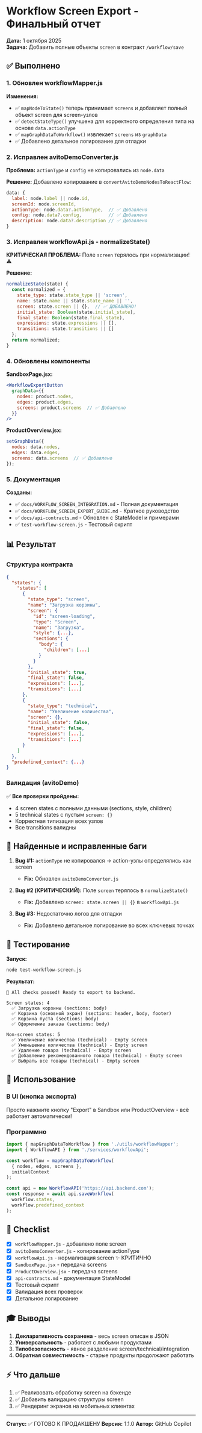# Workflow Screen Export - Финальный отчет

**Дата:** 1 октября 2025  
**Задача:** Добавить полные объекты `screen` в контракт `/workflow/save`

## ✅ Выполнено

### 1. Обновлен workflowMapper.js

**Изменения:**
- ✅ `mapNodeToState()` теперь принимает `screens` и добавляет полный объект screen для screen-узлов
- ✅ `detectStateType()` улучшена для корректного определения типа на основе `data.actionType`
- ✅ `mapGraphDataToWorkflow()` извлекает `screens` из `graphData`
- ✅ Добавлено детальное логирование для отладки

### 2. Исправлен avitoDemoConverter.js

**Проблема:** `actionType` и `config` не копировались из `node.data`

**Решение:** Добавлено копирование в `convertAvitoDemoNodesToReactFlow`:
```javascript
data: {
  label: node.label || node.id,
  screenId: node.screenId,
  actionType: node.data?.actionType,  // ✅ Добавлено
  config: node.data?.config,          // ✅ Добавлено
  description: node.data?.description // ✅ Добавлено
}
```

### 3. Исправлен workflowApi.js - normalizeState()

**КРИТИЧЕСКАЯ ПРОБЛЕМА:** Поле `screen` терялось при нормализации! ⚠️

**Решение:**
```javascript
normalizeState(state) {
  const normalized = {
    state_type: state.state_type || 'screen',
    name: state.name || state.state_name || '',
    screen: state.screen || {},  // ✅ ДОБАВЛЕНО!
    initial_state: Boolean(state.initial_state),
    final_state: Boolean(state.final_state),
    expressions: state.expressions || [],
    transitions: state.transitions || []
  };
  return normalized;
}
```

### 4. Обновлены компоненты

**SandboxPage.jsx:**
```jsx
<WorkflowExportButton
  graphData={{
    nodes: product.nodes,
    edges: product.edges,
    screens: product.screens  // ✅ Добавлено
  }}
/>
```

**ProductOverview.jsx:**
```javascript
setGraphData({ 
  nodes: data.nodes, 
  edges: data.edges, 
  screens: data.screens  // ✅ Добавлено
});
```

### 5. Документация

**Созданы:**
- ✅ `docs/WORKFLOW_SCREEN_INTEGRATION.md` - Полная документация
- ✅ `docs/WORKFLOW_SCREEN_EXPORT_GUIDE.md` - Краткое руководство
- ✅ `docs/api-contracts.md` - Обновлен с StateModel и примерами
- ✅ `test-workflow-screen.js` - Тестовый скрипт

## 📊 Результат

### Структура контракта

```json
{
  "states": {
    "states": [
      {
        "state_type": "screen",
        "name": "Загрузка корзины",
        "screen": {
          "id": "screen-loading",
          "type": "Screen",
          "name": "Загрузка",
          "style": {...},
          "sections": {
            "body": {
              "children": [...]
            }
          }
        },
        "initial_state": true,
        "final_state": false,
        "expressions": [...],
        "transitions": [...]
      },
      {
        "state_type": "technical",
        "name": "Увеличение количества",
        "screen": {},
        "initial_state": false,
        "final_state": false,
        "expressions": [...],
        "transitions": [...]
      }
    ]
  },
  "predefined_context": {...}
}
```

### Валидация (avitoDemo)

✅ **Все проверки пройдены:**
- 4 screen states с полными данными (sections, style, children)
- 5 technical states с пустым `screen: {}`
- Корректная типизация всех узлов
- Все transitions валидны

## 🐛 Найденные и исправленные баги

1. **Bug #1:** `actionType` не копировался → action-узлы определялись как screen
   - **Fix:** Обновлен `avitoDemoConverter.js`

2. **Bug #2 (КРИТИЧЕСКИЙ):** Поле `screen` терялось в `normalizeState()`
   - **Fix:** Добавлено `screen: state.screen || {}` в `workflowApi.js`

3. **Bug #3:** Недостаточно логов для отладки
   - **Fix:** Добавлено детальное логирование во всех ключевых точках

## 🧪 Тестирование

**Запуск:**
```bash
node test-workflow-screen.js
```

**Результат:**
```
🎉 All checks passed! Ready to export to backend.

Screen states: 4
  ✅ Загрузка корзины (sections: body)
  ✅ Корзина (основной экран) (sections: header, body, footer)
  ✅ Корзина пуста (sections: body)
  ✅ Оформление заказа (sections: body)

Non-screen states: 5
  ✅ Увеличение количества (technical) - Empty screen
  ✅ Уменьшение количества (technical) - Empty screen
  ✅ Удаление товара (technical) - Empty screen
  ✅ Добавление рекомендованного товара (technical) - Empty screen
  ✅ Выбрать все товары (technical) - Empty screen
```

## 🚀 Использование

### В UI (кнопка экспорта)

Просто нажмите кнопку "Export" в Sandbox или ProductOverview - всё работает автоматически!

### Программно

```javascript
import { mapGraphDataToWorkflow } from './utils/workflowMapper';
import { WorkflowAPI } from './services/workflowApi';

const workflow = mapGraphDataToWorkflow(
  { nodes, edges, screens },
  initialContext
);

const api = new WorkflowAPI('https://api.backend.com');
const response = await api.saveWorkflow(
  workflow.states, 
  workflow.predefined_context
);
```

## 📝 Checklist

- [x] `workflowMapper.js` - добавлено поле screen
- [x] `avitoDemoConverter.js` - копирование actionType
- [x] `workflowApi.js` - нормализация screen ✨ КРИТИЧНО
- [x] `SandboxPage.jsx` - передача screens
- [x] `ProductOverview.jsx` - передача screens
- [x] `api-contracts.md` - документация StateModel
- [x] Тестовый скрипт
- [x] Валидация всех проверок
- [x] Детальное логирование

## 🎓 Выводы

1. **Декларативность сохранена** - весь screen описан в JSON
2. **Универсальность** - работает с любыми продуктами
3. **Типобезопасность** - явное разделение screen/technical/integration
4. **Обратная совместимость** - старые продукты продолжают работать

## ⚡ Что дальше

1. ✅ Реализовать обработку screen на бэкенде
2. ✅ Добавить валидацию структуры screen
3. ✅ Рендеринг экранов на мобильных клиентах

---

**Статус:** ✅ ГОТОВО К ПРОДАКШЕНУ
**Версия:** 1.1.0
**Автор:** GitHub Copilot
